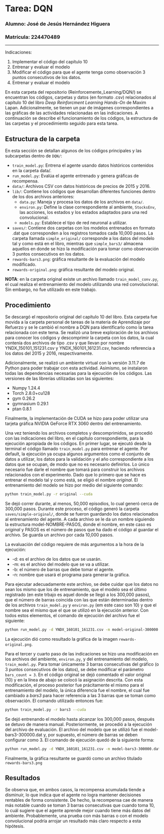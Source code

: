 # Tarea: DQN

### Alumno: José de Jesús Hernández Higuera

### Matrícula: 224470489
---
Indicaciones:

1) Implementar el código del capítulo 10
2) Entrenar y evaluar el modelo
3) Modificar el código para que el agente tenga como observación 3 puntos consecutivos de los datos.
4) Entrenar y evaluar el modelo

En esta carpeta del repositorio (Reinforcemente_Learning/DQN/) se encuentran los códigos, carpetas y datos (en formato .csv) relacionados al capítulo 10 del libro *Deep Reinforcment Learning Hands-On* de Maxim Lapan. Adicionalmente, se tienen un par de imágenes correspondientes a las gráficas de las actividades relacionadas en las indicaciones. A continuación se describe el funcionamiento de los códigos, la estructura de las carpetas y el procedimiento seguido para esta tarea.

## Estructura de la carpeta
En esta sección se detallan algunos de los códigos principales y las subcarpetas dentro de `DQN/`:

- `train_model.py`: Entrena el agente usando datos históricos contenidos en la carpeta data/.
- `run_model.py`: Evalúa el agente entrenado y genera gráficas de recompensa.
- `data/`: Archivos CSV con datos históricos de precios de 2015 y 2016.
- `lib/`: Contiene los códigos que desarrollan diferentes funciones dentro de los dos archivos anteriores:
    - `data.py`: Maneja y procesa los datos de los archivos en `data/`.
    - `environ.py`: Define la clase correspondiente al ambiente, `StocksEnv`, las acciones, los estados y los estados adaptados para una red convolucional.
    - `models.py`: Establece el tipo de red neuronal a utilizar.
- `saves/`: Contiene dos carpetas con los modelos entrenados en formato .dat que corresponden a los registros tomados cada 10,000 pasos. La carpeta llamada `simple_original/` corresponde a los datos del modelo tal y como está en el libro, mientras que `simple_bars3/` almacena aquellos en donde se hizo la modificación para tomar como observación 3 puntos consecutivos en los datos.
- `rewards-bars3.png`: gráfica resultante de la evaluación del modelo modificado.
- `rewards-original.png`: gráfica resultante del modelo original.

**NOTA**: en la carpeta original existe un archivo llamado `train_model_conv.py`, el cual realiza el entrenamiento del modelo utilizando una red convolucional. Sin embargo, no fue utilizado en este trabajo.

## Procedimiento
Se descargó el repositorio original del capítulo 10 del libro. Esta carpeta fue movida a la carpeta personal de tareas de la materia de Aprendizaje por Refuerzo y se le cambió el nombre a DQN para identificarlo como la tarea relacionada con este tema. Se realizó una breve exploración de los archivos para conocer los códigos y descomprimir la carpeta con los datos, la cual contenía dos archivos de tipo .csv y que llevan por nombre YNDX_150101_151231.csv y YNDX_160101_161231.csv, haciendo referencia a los datos del 2015 y 2016, respectivamente.

Adicionalmente, se realizó un ambiente virtual con la versión 3.11.7 de Python para poder trabajar con esta actividad. Asimismo, se instalaron todas las dependencias necesarias para la ejecución de los códigos. Las versiones de las librerías utilizadas son las siguientes:
- Numpy 1.24.4
- Torch 2.8.0+cu128
- gym 0.26.2
- gymnasium 0.29.1
- ptan 0.8.1

Finalmente, la implementación de CUDA se hizo para poder utilizar una tarjeta gráfica NVIDIA GeForce RTX 3060 dentro del entrenamiento.

Una vez teniendo los archivos completos y descomprimidos, se procedió con las indicaciones del libro, en el capítulo correspondiente, para la ejecución apropiada de los códigos. En primer lugar, se ejecutó desde la terminal el código llamado `train_model.py` para entrenar el agente. Por default, la ejecución ya ocupa algunos argumentos como el conjunto de datos a utilizar, los datos para la validación y el año correspondiente a los datos que se ocupan, de modo que no es necesario definirlos. Lo único necesario fue darle el nombre que tomará para construir los archivos relacionados con el experimento. Dado que lo primero que se hace es entrenar el modelo tal y como está, se eligió el nombre *original*. El entrenamiento del modelo se hizo por medio del siguiente comando:

```Bash
python train_model.py -r original --cuda
```

Se dejó correr durante, al menos, 50,000 episodios, lo cual generó cerca de 300,000 pasos. Durante este proceso, el código generó la carpeta `saves/simple-original/`, donde se fueron guardando los datos relacionados al entrenamiento del agente. A cada archivo se le da un nombre siguiendo la estructura model-NOMBRE-PASOS, donde el nombre, en este caso es *original* y PASOS es el número de pasos que ha dado el código al guardar el archivo. Se guarda un archivo por cada 10,000 pasos. 

La evaluación del código requiere de más argumentos a la hora de la ejecución:
- -d: es el archivo de los datos que se usarán.
- -m: es el archivo del modelo que se va a utilizar.
- -b: el número de barras que debe tomar el agente.
- -n: nombre que usará el programa para generar la gráfica.

Para ejecutar adecuadamente este archivo, se debe cuidar que los datos no sean los mismo que los de entrenamiento, que el modelo sea el último registrado (en este trbajo es aquel donde se llegó a los 300,000 pasos), que el número de barras coincida con las que están determinadas dentro de los archivos `train_model.py` y `environ.py` (em este caso son 10) y que el nombre sea el mismo que el que se utilizó en la ejecución anterior. Con todos estos elementos, el comando de ejecución del archivo fue el siguiente:

```Bash
python run_model.py -d YNDX_160101_161231.csv -m model-original-300000.dat -n original -b 10
```

La ejecución dió como resultado la gráfica de la imagen `rewards-original.png`.

Para el tercer y cuarto paso de las indicaciones se hizo una modificación en los archivos del ambiente, `environ.py`, y del entrenamiento del modelo, `train_model.py`. Para tomar únicamente 3 barras consecutivas del gráfico (o 3 puntos consecutivos de los datos), se debe modificar el parámetro `bars_count = 3`. En el código original se dejó comentado el valor original (10) y en la línea de abajo se colocó la asignación descrita. Con esta modificación, el proceso posterior fue prácitamente el mismo para el entrenamiento del modelo, la única diferencia fue el nombre, el cual fue cambiado a *bars3* para hacer referencia a las 3 barras que se toman como observación. El comando utilizado entonces fue:

```Bash
python train_model.py -r bars3 --cuda
```

Se dejó entrenando el modelo hasta alcanzar los 300,000 pasos, después se detuvo de manera manual. Posteriormente, se procedió a la ejecución del archivo de evaluación. El archivo del modelo que se utilizó fue el model-bars3-300000.dat y, por supuesto, el número de barras se deben configurar como 3. El comando de ejecución quedó de la siguiente forma:

```Bash
python run_model.py -d YNDX_160101_161231.csv -m model-bars3-300000.dat -n original -b 13
```

Finalmente, la gráfica resultante se guardó como un archivo titulado `rewards-bars3.png`

## Resultados

Se observa que, en ambos casos, la recompensa acumulada tiende a disminuir, lo que indica que el agente no logra mantener decisiones rentables de forma consistente. De hecho, la recompensa cae de manera más notable cuando se toman 3 barras consecutivas que cuando toma 10, lo cuál sugiere que el agente aprende mejor cuando tiene más datos del ambiente. Probablemente, una prueba con más barras o con el modelo convolucional podría arrojar un resultado más claro respecto a esta hipótesis. 

